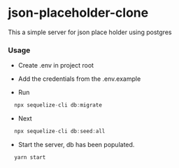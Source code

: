 # json-placeholder-clone
This a simple server for json place holder using postgres


### Usage

- Create .env in project root

- Add the credentials from the .env.example

- Run
```js
  npx sequelize-cli db:migrate
```

- Next
```js
  npx sequelize-cli db:seed:all
```

- Start the server, db has been populated.
```js 
  yarn start
```
